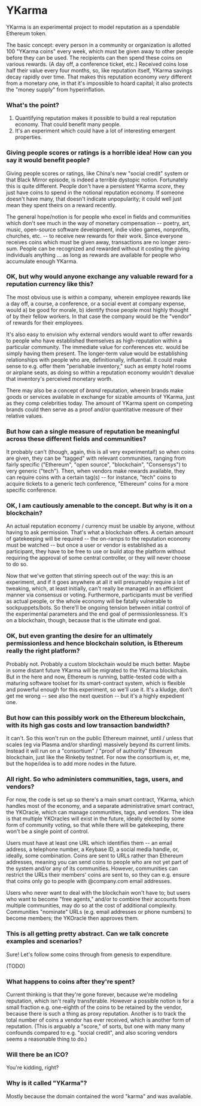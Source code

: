 YKarma
======

YKarma is an experimental project to model reputation as a spendable Ethereum token.

The basic concept: every person in a community or organization is allotted 100 "YKarma coins"
every week, which must be given away to other people before they can be used. The recipients
can then spend these coins on various rewards. (A day off, a conference ticket, etc.) Received
coins lose half their value every four months, so, like reputation itself, YKarma savings decay
rapidly over time. That makes this reputation economy *very* different from a monetary one, in
that it's impossible to hoard capital; it also protects the "money supply" from hyperinflation.

### What's the point?

1. Quantifying reputation makes it possible to build a real reputation economy. That could benefit many people.
2. It's an experiment which could have a lot of interesting emergent properties.

### Giving people scores or ratings is a horrible idea! How can you say it would benefit people?

Giving people scores or ratings, like China's new "social credit" system or that Black Mirror
episode, is indeed a terrible dystopic notion. Fortunately this is quite different. People
don't have a persistent YKarma *score*, they just have coins to spend in the notional reputation
economy. If someone doesn't have many, that doesn't indicate unpopularity; it could well just
mean they spent theirs on a reward recently.

The general hope/notion is for people who excel in fields and communities which don't see much
in the way of monetary compensation -- poetry, art, music, open-source software development,
indie video games, nonprofits, churches, etc. -- to receive new rewards for their work. Since
everyone receives coins which must be given away, transactions are no longer zero-sum. People can
be recognized and rewarded without it costing the giving individuals anything ... as long as
rewards are available for people who accumulate enough YKarma.

### OK, but why would anyone exchange any valuable reward for a reputation currency like this?

The most obvious use is within a company, wherein employee rewards like a day off, a course,
a conference, or a social event at company expense, would a) be good for morale, b) identify
those people most highly thought of by their fellow workers. In that case the company would
be the "vendor" of rewards for their employees.

It's also easy to envision why external vendors would want to offer rewards to people
who have established themselves as high-reputation within a particular community. The
immediate value for conferences etc. would be simply having them present. The longer-term
value would be establishing relationships with people who are, definitionally, influential.
It could make sense to e.g. offer them "perishable inventory," such as empty hotel rooms or
airplane seats, as doing so within a reputation economy wouldn't devalue that inventory's
perceived monetary worth.

There may also be a concept of *brand* reputation, wherein brands make goods or services
available in exchange for sizable amounts of YKarma, just as they comp celebrities today.
The amount of YKarma spent on competing brands could then serve as a proof and/or
quantitative measure of their relative values.

### But how can a single measure of reputation be meaningful across these different fields and communities?

It probably can't (though, again, this is all very experimental!) so when coins are given,
they can be "tagged" with relevant communities, ranging from fairly specific ("Ethereum",
"open source", "blockchain", "Consensys") to very generic ("tech"). Then, when vendors make
rewards available, they can require coins with a certain tag(s) -- for instance, "tech" coins
to acquire tickets to a generic tech conference, "Ethereum" coins for a more specific conference.

### OK, I am cautiously amenable to the concept. But why is it on a blockchain?

An actual reputation economy / currency must be usable by anyone, without having to ask
permission. That's what a blockchain offers. A certain amount of gatekeeping will be
required -- the on-ramps to the reputation economy must be watched -- but once a user
or vendor is established as a participant, they have to be free to use or build atop
the platform without requiring the approval of some central controller, or they will
never choose to do so.

Now that we've gotten that stirring speech out of the way: this is an experiment,
and if it goes anywhere at all it will presumably require a lot of tweaking, which, at
least initially, can't really be managed in an efficient manner via consensus or voting.
Furthermore, participants must be verified as actual people, or the whole economy will
be fatally vulnerable to sockpuppets/bots. So there'll be ongoing tension between
initial control of the experimental parameters and the end goal of permissionlessness.
It's on a blockchain, though, because that is the ultimate end goal.

### OK, but even granting the desire for an ultimately permissionless and hence blockchain solution, is Ethereum really the right platform?

Probably not. Probably a custom blockchain would be much better. Maybe in some distant
future YKarma will be migrated to the YKarma blockchain. But in the here and now,
Ethereum is running, battle-tested code with a maturing software toolset for its
smart-contract system, which is flexible and powerful enough for this experiment, so
we'll use it. It's a kludge, don't get me wrong -- see also the next question -- but
it's a highly expedient one.

### But how can this possibly work on the Ethereum blockchain, with its high gas costs and low transaction bandwidth?

It can't. So this won't run on the public Ethereum mainnet, until / unless that scales
(eg via Plasma and/or sharding) massively beyond its current limits. Instead it will
run on a "consortium" / "proof of authority" Ethereum blockchain, just like the Rinkeby
testnet. For now the consortium is, er, me, but the hope/idea is to add more nodes in
the future.

### All right. So who administers communities, tags, users, and vendors?

For now, the code is set up so there's a main smart contract, YKarma, which handles most
of the economy, and a separate administrative smart contract, the YKOracle, which can manage
communities, tags, and vendors. The idea is that multiple YKOracles will exist in the future,
ideally elected by some form of community voting, so that while there will be gatekeeping,
there won't be a single point of control.

Users must have at least one URL which identifies them -- an email address, a telephone number,
a Keybase ID, a social media handle, or, ideally, some combination. Coins are sent to URLs
rather than Ethereum addresses, meaning you can send coins to people who are not yet part of
the system and/or any of its communities. However, communities can restrict the URLs their
members' coins are sent to, so they can e.g. ensure that coins only go to people with
@company.com email addresses.

Users who never want to deal with the blockchain won't have to; but users who want to become
"free agents," and/or to combine their accounts from multiple communities, may do so at the
cost of additional complexity. Communities "nominate" URLs (e.g. email addresses or phone
numbers) to become members; the YKOracle then approves them.

### This is all getting pretty abstract. Can we talk concrete examples and scenarios?

Sure! Let's follow some coins through from genesis to expenditure.

(TODO)

### What happens to coins after they're spent?

Current thinking is that they're gone forever, because we're modeling reputation, which
isn't really transferable. However a possible notion is for a small fraction e.g. one-eighth
of the coins to be retained by the vendor, because there is such a thing as proxy reputation.
Another is to track the total number of coins a vendor has ever received, which is another
form of reputation. (This is arguably a "score," of sorts, but one with many many confounds
compared to e.g. "social credit", and also scoring vendors seems a reasonable thing to do.)

### Will there be an ICO?

You're kidding, right?

### Why is it called "YKarma"?

Mostly because the domain contained the word "karma" and was available.
